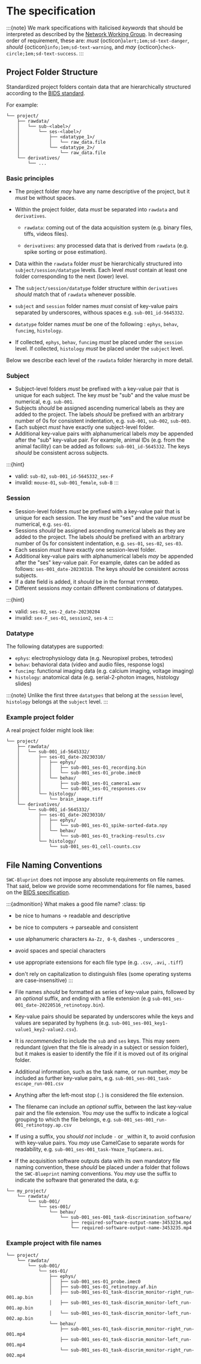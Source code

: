 # The specification

:::{note}
We mark specifications with italicised *keywords* that should be interpreted as described by the [Network Working Group](https://www.ietf.org/rfc/rfc2119.txt). In decreasing order of requirement, these are: *must* {octicon}`alert;1em;sd-text-danger`, *should* {octicon}`info;1em;sd-text-warning`, and *may* {octicon}`check-circle;1em;sd-text-success`.
:::

## Project Folder Structure 

Standardized project folders contain data that are hierarchically structured according to the [BIDS standard](https://bids-specification.readthedocs.io/en/stable/02-common-principles.html).

For example:

```
└── project/
    ├── rawdata/
    │   └── sub-<label>/
    │       └── ses-<label>/
    │           ├── <datatype_1>/
    │           │   └── raw_data.file
    │           └── <datatype_2>/
    │               └── raw_data.file  
    └── derivatives/
        └── ...
```

### Basic principles

* The project folder *may* have any name descriptive of the project, but it *must* be without spaces.

* Within the project folder, data *must* be separated into `rawdata` and `derivatives`. 

  * `rawdata`: coming out of the data acquisition system (e.g. binary files, tiffs, videos files). 

  * `derivatives`: any processed data that is derived from `rawdata` (e.g. spike sorting or pose estimation).

* Data within the `rawdata` folder *must* be hierarchically structured into `subject/session/datatype` levels. Each level *must* contain at least one folder corresponding to the next (lower) level.

* The `subject/session/datatype` folder structure within `derivatives` *should*
match that of `rawdata` whenever possible.

* `subject` and `session` folder names *must* consist of key-value pairs separated by underscores, withous spaces e.g. `sub-001_id-5645332`.

* `datatype` folder names *must* be one of the following : `ephys`, `behav`, `funcimg`, `histology`.

* If collected, `ephys`, `behav`, `funcimg` *must* be placed under the `session` level. If collected, `histology` *must* be placed under the `subject` level. 

Below we describe each level of the `rawdata` folder hierarchy in more detail.

### Subject

* Subject-level folders *must* be prefixed with a key-value pair that is unique for each subject. The key *must* be "sub" and the value *must* be numerical, e.g. `sub-001`. 
* Subjects *should* be assigned ascending numerical labels as they are added to the project. The labels *should* be prefixed with an arbitrary number of 0s for consistent indentation, e.g. `sub-001`, `sub-002`, `sub-003`.
* Each subject *must* have exactly one subject-level folder. 
* Additional key-value pairs with alphanumerical labels *may* be appended after the "sub" key-value pair. For example, animal IDs (e.g. from the animal facility) can be added as follows: `sub-001_id-5645332`. The keys *should* be consistent across subjects.

:::{hint}
* valid: `sub-02`, `sub-001_id-5645332_sex-F`
* invalid: `mouse-01`, `sub-001_female`, `sub-B`
:::

### Session

* Session-level folders *must* be prefixed with a key-value pair that is unique for each session. The key *must* be "ses" and the value *must* be numerical, e.g. `ses-01`. 
* Sessions *should* be assigned ascending numerical labels as they are added to the project. The labels *should* be prefixed with an arbitrary number of 0s for consistent indentation, e.g. `ses-01`, `ses-02`, `ses-03`.
* Each session *must* have exactly one session-level folder. 
* Additional key-value pairs with alphanumerical labels *may* be appended after the "ses" key-value pair. For example, dates can be added as follows: `ses-001_date-20230310`. The keys *should* be consistent across subjects.
* If a date field is added, it *should* be in the format `YYYYMMDD`.
* Different sessions *may* contain different combinations of datatypes.

:::{hint}
* valid: `ses-02`, `ses-2_date-20230204`
* invalid: `sex-F_ses-01`, `session2`, `ses-A`
:::

### Datatype

The following datatypes are supported:

* `ephys`: electrophysiology data (e.g. Neuropixel probes, tetrodes)
* `behav`: behavioral data (video and audio files, response logs)
* `funcimg`: functional imaging data (e.g. calcium imaging, voltage imaging)
* `histology`: anatomical data (e.g. serial-2-photon images, histology slides)

:::{note}
Unlike the first three `datatypes` that belong at the `session` level, `histology` belongs at the `subject` level.
:::

### Example project folder
A real project folder might look like:

```
└── project/
    ├── rawdata/
    │   └── sub-001_id-5645332/
    │       ├── ses-01_date-20230310/
    │       │   ├── ephys/
    │       │   │   ├── sub-001_ses-01_recording.bin
    │       │   │   └── sub-001_ses-01_probe.imec0
    │       │   └── behav/
    │       │       ├── sub-001_ses-01_camera1.wav 
    │       │       └── sub-001_ses-01_responses.csv 
    │       └── histology/
    │           └── brain_image.tiff
    └── derivatives/
        └── sub-001_id-5645332/
            ├── ses-01_date-20230310/
            │   ├── ephys/
            │   │   └── sub-001_ses-01_spike-sorted-data.npy
            │   └── behav/
            │       └── sub-001_ses-01_tracking-results.csv
            └── histology/
                └── sub-001_ses-01_cell-counts.csv
```

## File Naming Conventions

`SWC-Bluprint` does not impose any absolute requirements on file names. That said, below we provide some recommendations for file names, based on the [BIDS specification](https://bids-specification.readthedocs.io/en/stable/02-common-principles.html#filenames).

:::{admonition} What makes a good file name?
:class: tip
* be nice to humans -> readable and descriptive
* be nice to computers -> parseable and consistent
* use alphanumeric characters `Aa-Zz, 0-9`, dashes `-`, underscores `_`
* avoid spaces and special characters
* use appropriate extensions for each file type (e.g. `.csv`, `.avi`, `.tiff`)
* don't rely on capitalization to distinguish files (some operating systems are case-insensitive)
:::

* File names *should* be formatted as series of key-value pairs, followed by an *optional* suffix, and ending with a file extension (e.g `sub-001_ses-001_date-20220516_retinotopy.bin`). 
* Key-value pairs should be separated by underscores while the keys and values are
separated by hyphens (e.g. `sub-001_ses-001_key1-value1_key2-value2.csv`).
* It is *recommended* to include the `sub` and `ses` keys. This may seem redundant (given that the file is already in a subject or session folder), but it makes is easier to identify the file if it is moved out of its original folder.
* Additional information, such as the task name, or run number, *may* be included as further key-value pairs, e.g. `sub-001_ses-001_task-escape_run-001.csv`
* Anything after the left-most stop (`.`) is considered the file extension.
* The filename can include an *optional* suffix, between the last key-value pair and the file extension. You *may* use the suffix to indicate a logical grouping to which the file belongs, e.g. `sub-001_ses-001_run-001_retinotopy.ap.csv`
* If using a suffix, you *should not* include `-` or `_`within it, to avoid confusion with key-value pairs. You *may* use CamelCase to separate words for readability, e.g. `sub-001_ses-001_task-Ymaze_TopCamera.avi`.
* If the acquisition software outputs data with its own mandatory file naming convention, these *should* be placed under a folder that follows the `SWC-Blueprint` naming conventions. You *may* use the suffix to indicate the software that generated the data, e.g:

```
└── my_project/
    └── rawdata/
        └── sub-001/
            └── ses-001/
                └── behav/
                    └── sub-001_ses-001_task-discrimination_software/
                        ├── required-software-output-name-3453234.mp4
                        └── required-software-output-name-3453235.mp4
```


### Example project with file names
```
└── project/
    └── rawdata/
        └── sub-001/
            └── ses-01/
                ├── ephys/
                │   ├── sub-001_ses-01_probe.imec0
                │   ├── sub-001_ses-01_retinotopy.af.bin
                │   ├── sub-001_ses-01_task-discrim_monitor-right_run-001.ap.bin
                │   ├── sub-001_ses-01_task-discrim_monitor-left_run-001.ap.bin
                │   └── sub-001_ses-01_task-discrim_monitor-left_run-002.ap.bin
                └── behav/
                    ├── sub-001_ses-01_task-discrim_monitor-right_run-001.mp4
                    ├── sub-001_ses-01_task-discrim_monitor-left_run-001.mp4
                    └── sub-001_ses-01_task-discrim_monitor-right_run-002.mp4
```

